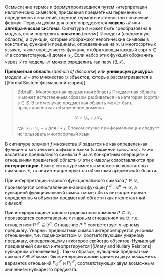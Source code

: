 
Осмысление термов и формул производится путем интерпретации нелогических символов, присвоения предметным переменным определенных значений, оценкой термов и истинностных значений формул. Первым делом для этого определяется **модель** $\mathcal{M}$ или **алгебраическая система**. Сигнатура $σ$ может быть преобразована в модель, если определить **носитель** (*carrier*) $\mathcal{D}$ модели (предметную область), и функции, которые отображают нелогические символы в константы, функции и предикаты, определенные на $\mathcal{D}$. В многосортных языках, также определяется функция, отображающая каждый сорт $s∈\mathcal{S}$ в соответствующий домен $\mathcal{D_s}$. Если набор этих функций обозначить через $\mathcal{I}$ то модель $\mathcal{M}$ можно определить как пару $⟨\mathcal{В}, \mathcal{I}⟩$.

**Предметная область** (*domain of discourse*) или **универсум дискурса** модели $\mathcal{M}$ – это множество $\mathcal{D}$ объектов, которые рассматриваются в [[Formal System|формальной теории]]. 

>[!detail]- Многосортная предметная область
> Предметная область $\mathcal{D}$ может естественным образом разбиваться на категории (сорта) $s∈{S}$. В этом случае предметная область может быть представлена как объединение доменов
> 
> $$
> \mathcal{D} = \bigcup_{s∈S} \mathcal{D}_s
> $$
> 
> где $\mathcal{D}_i∩\mathcal{D}_j=\varnothing$ для $i≠j$. В таком случае при формализации следует использовать многосортный язык. 

В сигнатуре элемент $f$ множества $\mathcal F$ задается не как определенная функция, а как элемент алфавита языка (с заданной арностью). То же касается и предикатного символа $P$ из $\mathcal{P}$. Конкретным операциям и отношениям предметной области $\mathcal{D}$ эти символы сопоставляются при **интерпретации**. Если в сигнатуре имеется множество константных символов $\mathcal{C}$, то они интерпретируются объектами предметной области.

При интерпретации $n$-арного функционального символа $f∈\mathcal{D}$, производится сопоставление $n$-арной функции $f^\mathcal{M}:\mathcal{D}^n→\mathcal{D}$, а нульарный функциональный символ может быть интерпретирован определенным объектом предметной области (как и константный символ). 

При интерпретации $n$-арного предикатного символа $P∈\mathcal{P}$, производится сопоставление с $n$-арным отношением на $\mathcal{D}$, т.е. отношением $P^\mathcal{M}⊆\mathcal{D}^n$. Отношение $P^\mathcal{M}$ соответствует $n$-арному предикату. Унарный предикатный символ интерпретируется унарным отношением, т.е. подмножеством $\mathcal{D}$, соответствующим унарному предикату, определяющему некоторое свойство объектов. Нульарный предикатный символ интерпретируется [[Unary and Nullary Relations|нульарным отношением]]. Таким образом, нульарный предикатный символ $P∈\mathcal{P}$ может быть интерпретирован одним из двух возможных вариантов отношений $P_0^{\mathcal{M}}$ и $P_1^{\mathcal{M}}$, соответствующих двум возможным значениям нульарного предиката.

